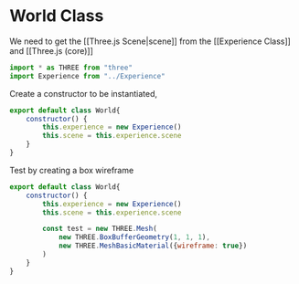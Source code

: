 # World Class
We need to get the [[Three.js Scene|scene]] from the [[Experience Class]] and [[Three.js (core)]]
```js
import * as THREE from "three"
import Experience from "../Experience"
```

Create a constructor to be instantiated, 
```js
export default class World{
	constructor() {
		this.experience = new Experience()
		this.scene = this.experience.scene
	}
}
```

Test by creating a box wireframe
```js
export default class World{
	constructor() {
		this.experience = new Experience()
		this.scene = this.experience.scene

		const test = new THREE.Mesh(
			new THREE.BoxBufferGeometry(1, 1, 1),
			new THREE.MeshBasicMaterial({wireframe: true})
		)
	}
}
```

